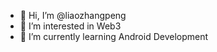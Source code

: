- 👋 Hi, I’m @liaozhangpeng
- 👀 I’m interested in Web3
- 🌱 I’m currently learning Android Development

<!---
liaozhangpeng/liaozhangpeng is a ✨ special ✨ repository because its `README.md` (this file) appears on your GitHub profile.
You can click the Preview link to take a look at your changes.
--->
